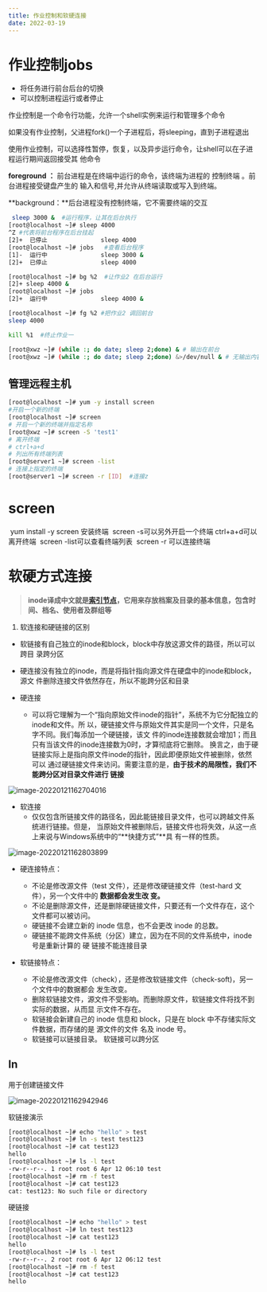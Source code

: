 ```yaml
---
title: 作业控制和软硬连接
date: 2022-03-19 
---
```




# 作业控制jobs

- 将任务进行前台后台的切换
- 可以控制进程运行或者停止



作业控制是一个命令行功能，允许一个shell实例来运行和管理多个命令 

如果没有作业控制，父进程fork()一个子进程后，将sleeping，直到子进程退出

 使用作业控制，可以选择性暂停，恢复，以及异步运行命令，让shell可以在子进程运行期间返回接受其 他命令



**foreground ：** 前台进程是在终端中运行的命令，该终端为进程的 控制终端 。前台进程接受键盘产生的 输入和信号,并允许从终端读取或写入到终端。

**background：**后台进程没有控制终端，它不需要终端的交互

```bash
 sleep 3000 &  #运行程序，让其在后台执行
[root@localhost ~]# sleep 4000	
^Z #代表将前台程序在后台挂起
[2]+  已停止               sleep 4000
[root@localhost ~]# jobs   #查看后台程序
[1]-  运行中               sleep 3000 &
[2]+  已停止               sleep 4000

[root@localhost ~]# bg %2  #让作业2 在后台运行
[2]+ sleep 4000 &
[root@localhost ~]# jobs
[2]+  运行中               sleep 4000 &

[root@localhost ~]# fg %2 #把作业2 调回前台
sleep 4000

kill %1  #终止作业一

[root@xwz ~]# (while :; do date; sleep 2;done) & # 输出在前台
[root@xwz ~]# (while :; do date; sleep 2;done) &>/dev/null & # 无输出内容
```

## 管理远程主机

```bash
[root@localhost ~]# yum -y install screen
#开启一个新的终端
[root@localhost ~]# screen
# 开启一个新的终端并指定名称
[root@xwz ~]# screen -S 'test1'
# 离开终端
# ctrl+a+d
# 列出所有终端列表
[root@server1 ~]# screen -list
# 连接上指定的终端
[root@server1 ~]# screen -r [ID]  #连接z
```



# screen

​	yum install -y screen 安装终端
​	screen -s可以另外开启一个终端
​	ctrl+a+d可以离开终端
​	screen -list可以查看终端列表
​	screen -r 可以连接终端

# 软硬方式连接

> **inode译成中文就是[索引节点](https://baike.baidu.com/item/索引节点/4506518?fromModule=lemma_inlink)，它用来存放档案及目录的基本信息，包含时间、档名、使用者及群组等**

1. 软连接和硬链接的区别 

- 软链接有自己独立的inode和block，block中存放这源文件的路径，所以可以跨目 录跨分区 

- 硬连接没有独立的inode，而是将指针指向源文件在硬盘中的inode和block，源文 件删除连接文件依然存在，所以不能跨分区和目录

- 硬连接
  - 可以将它理解为一个“指向原始文件inode的指针”，系统不为它分配独立的inode和文件。所 以，硬链接文件与原始文件其实是同一个文件，只是名字不同。我们每添加一个硬链接，该文 件的inode连接数就会增加1；而且只有当该文件的inode连接数为0时，才算彻底将它删除。 换言之，由于硬链接实际上是指向原文件inode的指针，因此即便原始文件被删除，依然可以 通过硬链接文件来访问。需要注意的是，**由于技术的局限性，我们不能跨分区对目录文件进行 链接**

![image-20220121162704016](http://cdn.gtrinee.top/image-20220121162704016.png)



- 软连接
  - 仅仅包含所链接文件的路径名，因此能链接目录文件，也可以跨越文件系统进行链接。但是， 当原始文件被删除后，链接文件也将失效，从这一点上来说与Windows系统中的“**快捷方式”**具 有一样的性质。

![image-20220121162803899](http://cdn.gtrinee.top/image-20220121162803899.png)



- 硬连接特点：
  - 不论是修改源文件（test 文件），还是修改硬链接文件（test-hard 文件），另一个文件中的 **数据都会发生改 变。** 
  - 不论是删除源文件，还是删除硬链接文件，只要还有一个文件存在，这个文件都可以被访问。 
  - 硬链接不会建立新的 inode 信息，也不会更改 inode 的总数。 
  - 硬链接不能跨文件系统（分区）建立，因为在不同的文件系统中，inode 号是重新计算的 硬 链接不能连接目录

- 软链接特点：
  - 不论是修改源文件（check），还是修改软链接文件（check-soft)，另一个文件中的数据都会 发生改变。 
  - 删除软链接文件，源文件不受影响。而删除原文件，软链接文件将找不到实际的数据，从而显 示文件不存在。
  -  软链接会新建自己的 inode 信息和 block，只是在 block 中不存储实际文件数据，而存储的是 源文件的文件 名及 inode 号。 
  - 软链接可以链接目录。 软链接可以跨分区

## ln

用于创建链接文件

![image-20220121162942946](http://cdn.gtrinee.top/image-20220121162942946.png)

软链接演示

```bash
[root@localhost ~]# echo "hello" > test
[root@localhost ~]# ln -s test test123
[root@localhost ~]# cat test123
hello
[root@localhost ~]# ls -l test
-rw-r--r--. 1 root root 6 Apr 12 06:10 test
[root@localhost ~]# rm -f test
[root@localhost ~]# cat test123
cat: test123: No such file or directory
```

硬链接

```bash
[root@localhost ~]# echo "hello" > test
[root@localhost ~]# ln test test123
[root@localhost ~]# cat test123
hello
[root@localhost ~]# ls -l test
-rw-r--r--. 2 root root 6 Apr 12 06:12 test
[root@localhost ~]# rm -f test
[root@localhost ~]# cat test123
hello
```



